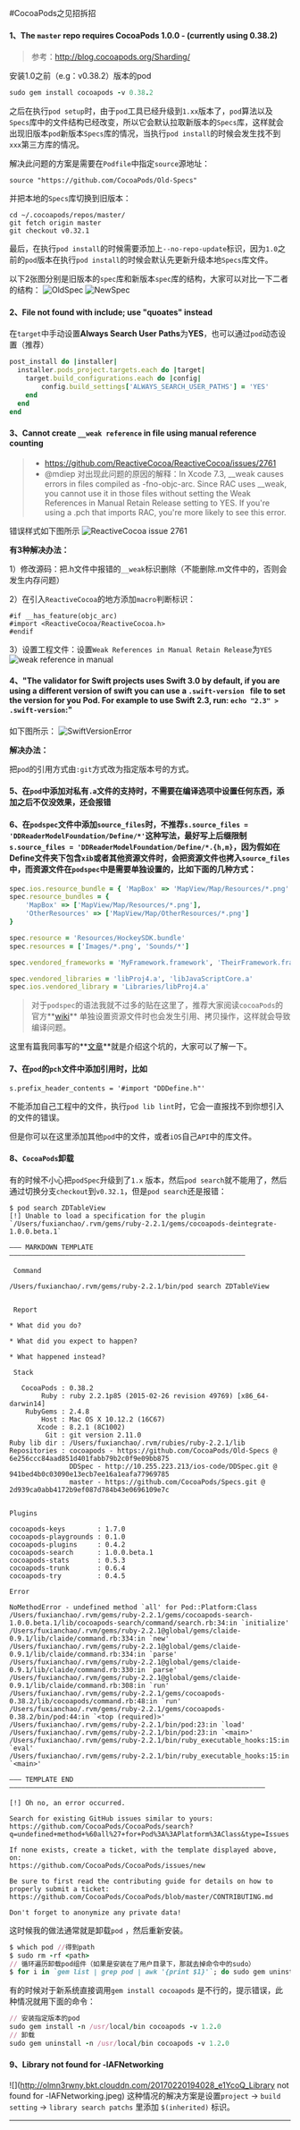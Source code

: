 #CocoaPods之见招拆招
#### 1、The `master` repo requires CocoaPods 1.0.0 - (currently using 0.38.2)
> 参考：http://blog.cocoapods.org/Sharding/

安装1.0之前（e.g：v0.38.2）版本的pod

```ruby
sudo gem install cocoapods -v 0.38.2
```
之后在执行`pod setup`时，由于`pod`工具已经升级到`1.xx`版本了，`pod`算法以及`Specs`库中的文件结构已经改变，所以它会默认拉取新版本的`Specs`库，这样就会出现旧版本`pod`新版本`Specs`库的情况，当执行`pod install`的时候会发生找不到`xxx`第三方库的情况。

解决此问题的方案是需要在`Podfile`中指定`source`源地址：

```
source "https://github.com/CocoaPods/Old-Specs"
```
并把本地的`Specs`库切换到旧版本：

```git
cd ~/.cocoapods/repos/master/
git fetch origin master
git checkout v0.32.1
```

最后，在执行`pod install`的时候需要添加上`--no-repo-update`标识，因为`1.0`之前的`pod`版本在执行`pod install`的时候会默认先更新升级本地`Specs`库文件。

以下2张图分别是旧版本的`spec`库和新版本`spec`库的结构，大家可以对比一下二者的结构：
![OldSpec](https://github.com/faimin/ZDStudyNotes/blob/master/Notes/SourceImages/OldSpec.png)
![NewSpec](https://github.com/faimin/ZDStudyNotes/blob/master/Notes/SourceImages/NewSpec.png)

#### 2、File not found with <angled> include; use "quoates" instead
在`target`中手动设置**Always Search User Paths**为**YES**，也可以通过`pod`动态设置（推荐）

```ruby
post_install do |installer|
  installer.pods_project.targets.each do |target|
    target.build_configurations.each do |config|
		config.build_settings['ALWAYS_SEARCH_USER_PATHS'] = 'YES'
    end
  end
end
```
#### 3、Cannot create `__weak reference` in file using manual reference counting
>+ https://github.com/ReactiveCocoa/ReactiveCocoa/issues/2761
>+ @mdiep 对出现此问题的原因的解释：In Xcode 7.3, __weak causes errors in files compiled as -fno-objc-arc. Since RAC uses __weak, you cannot use it in those files without setting the Weak References in Manual Retain Release setting to YES. If you're using a .pch that imports RAC, you're more likely to see this error.

错误样式如下图所示
![ReactiveCocoa issue 2761](https://cloud.githubusercontent.com/assets/10302939/13940970/93497b58-f01d-11e5-9211-a96927537365.png)

**有3种解决办法：**


1）修改源码：把.h文件中报错的`__weak`标识删除（不能删除.m文件中的，否则会发生内存问题）


2）在引入`ReactiveCocoa`的地方添加`macro`判断标识：

```objc
#if __has_feature(objc_arc)
#import <ReactiveCocoa/ReactiveCocoa.h>
#endif
```


3）设置工程文件：设置`Weak References in Manual Retain Release`为`YES`
![weak reference in manual](https://github.com/faimin/ZDStudyNotes/blob/master/Notes/SourceImages/weak%20reference%20setting.png)
#### 4、"The validator for Swift projects uses Swift 3.0 by default, if you are using a different version of swift you can use a `.swift-version	` file to set the version for you Pod. For example to use Swift 2.3, run: `echo "2.3" > .swift-version`:"
如下图所示：
![SwiftVersionError](https://github.com/faimin/ZDStudyNotes/blob/master/Notes/SourceImages/Swift-versionError.png)

**解决办法：**

把`pod`的引用方式由`:git`方式改为指定版本号的方式。
#### 5、在`pod`中添加对私有`.a`文件的支持时，不需要在编译选项中设置任何东西，添加之后不仅没效果，还会报错
#### 6、在`podspec`文件中添加`source_files`时，不推荐`s.source_files = 'DDReaderModelFoundation/Define/*'`这种写法，最好写上后缀限制`s.source_files = 'DDReaderModelFoundation/Define/*.{h,m}`，因为假如在Define文件夹下包含`xib`或者其他资源文件时，会把资源文件也拷入`source_files`中，而资源文件在`podspec`中是需要单独设置的，比如下面的几种方式：

```ruby
spec.ios.resource_bundle = { 'MapBox' => 'MapView/Map/Resources/*.png' }
spec.resource_bundles = {
    'MapBox' => ['MapView/Map/Resources/*.png'],
    'OtherResources' => ['MapView/Map/OtherResources/*.png']
}

spec.resource = 'Resources/HockeySDK.bundle'
spec.resources = ['Images/*.png', 'Sounds/*']

spec.vendored_frameworks = 'MyFramework.framework', 'TheirFramework.framework'

spec.vendored_libraries = 'libProj4.a', 'libJavaScriptCore.a'
spec.ios.vendored_library = 'Libraries/libProj4.a'
```
> 对于`podspec`的语法我就不过多的贴在这里了，推荐大家阅读`cocoaPods`的官方**[wiki](http://guides.cocoapods.org/syntax/podspec.html)**
单独设置资源文件时也会发生引用、拷贝操作，这样就会导致编译问题。

这里有篇我同事写的**[文章](http://www.cnblogs.com/JoelZeng/p/6123234.html)**就是介绍这个坑的，大家可以了解一下。
#### 7、在`pod`的`pch`文件中添加引用时，比如

```objc
s.prefix_header_contents = '#import "DDDefine.h"'
```
不能添加自己工程中的文件，执行`pod lib lint`时，它会一直报找不到你想引入的文件的错误。

但是你可以在这里添加其他`pod`中的文件，或者`iOS`自己`API`中的库文件。

#### 8、`CocoaPods`卸载
有的时候不小心把`podSpec`升级到了`1.x` 版本，然后`pod search`就不能用了，然后通过切换分支`checkout`到`v0.32.1`，但是`pod search`还是报错：

```pod
$ pod search ZDTableView
[!] Unable to load a specification for the plugin `/Users/fuxianchao/.rvm/gems/ruby-2.2.1/gems/cocoapods-deintegrate-1.0.0.beta.1`

――― MARKDOWN TEMPLATE ―――――――――――――――――――――――――――――――――――――――――――――――――――――――――――

 Command

/Users/fuxianchao/.rvm/gems/ruby-2.2.1/bin/pod search ZDTableView


 Report

* What did you do?

* What did you expect to happen?

* What happened instead?

 Stack

   CocoaPods : 0.38.2
        Ruby : ruby 2.2.1p85 (2015-02-26 revision 49769) [x86_64-darwin14]
    RubyGems : 2.4.8
        Host : Mac OS X 10.12.2 (16C67)
       Xcode : 8.2.1 (8C1002)
         Git : git version 2.11.0
Ruby lib dir : /Users/fuxianchao/.rvm/rubies/ruby-2.2.1/lib
Repositories : cocoapods - https://github.com/CocoaPods/Old-Specs @ 6e256ccc84aad851d401fabb79b2c0f9e09bb875
               DDSpec - http://10.255.223.213/ios-code/DDSpec.git @ 941bed4b0c03090e13ecb7ee16a1eafa77969785
               master - https://github.com/CocoaPods/Specs.git @ 2d939ca0abb4172b9ef087d784b43e0696109e7c
               

Plugins

cocoapods-keys        : 1.7.0
cocoapods-playgrounds : 0.1.0
cocoapods-plugins     : 0.4.2
cocoapods-search      : 1.0.0.beta.1
cocoapods-stats       : 0.5.3
cocoapods-trunk       : 0.6.4
cocoapods-try         : 0.4.5

Error

NoMethodError - undefined method `all' for Pod::Platform:Class
/Users/fuxianchao/.rvm/gems/ruby-2.2.1/gems/cocoapods-search-1.0.0.beta.1/lib/cocoapods-search/command/search.rb:34:in `initialize'
/Users/fuxianchao/.rvm/gems/ruby-2.2.1@global/gems/claide-0.9.1/lib/claide/command.rb:334:in `new'
/Users/fuxianchao/.rvm/gems/ruby-2.2.1@global/gems/claide-0.9.1/lib/claide/command.rb:334:in `parse'
/Users/fuxianchao/.rvm/gems/ruby-2.2.1@global/gems/claide-0.9.1/lib/claide/command.rb:330:in `parse'
/Users/fuxianchao/.rvm/gems/ruby-2.2.1@global/gems/claide-0.9.1/lib/claide/command.rb:308:in `run'
/Users/fuxianchao/.rvm/gems/ruby-2.2.1/gems/cocoapods-0.38.2/lib/cocoapods/command.rb:48:in `run'
/Users/fuxianchao/.rvm/gems/ruby-2.2.1/gems/cocoapods-0.38.2/bin/pod:44:in `<top (required)>'
/Users/fuxianchao/.rvm/gems/ruby-2.2.1/bin/pod:23:in `load'
/Users/fuxianchao/.rvm/gems/ruby-2.2.1/bin/pod:23:in `<main>'
/Users/fuxianchao/.rvm/gems/ruby-2.2.1/bin/ruby_executable_hooks:15:in `eval'
/Users/fuxianchao/.rvm/gems/ruby-2.2.1/bin/ruby_executable_hooks:15:in `<main>'

――― TEMPLATE END ――――――――――――――――――――――――――――――――――――――――――――――――――――――――――――――――

[!] Oh no, an error occurred.

Search for existing GitHub issues similar to yours:
https://github.com/CocoaPods/CocoaPods/search?q=undefined+method+%60all%27+for+Pod%3A%3APlatform%3AClass&type=Issues

If none exists, create a ticket, with the template displayed above, on:
https://github.com/CocoaPods/CocoaPods/issues/new

Be sure to first read the contributing guide for details on how to properly submit a ticket:
https://github.com/CocoaPods/CocoaPods/blob/master/CONTRIBUTING.md

Don't forget to anonymize any private data!
```

这时候我的做法通常就是卸载`pod` ，然后重新安装。

```ruby
$ which pod //得到path
$ sudo rm -rf <path>
// 循环遍历卸载pod组件（如果是安装在了用户目录下，那就去掉命令中的sudo）
$ for i in `gem list | grep pod | awk '{print $1}'`; do sudo gem uninstall  $i; done
```

有的时候对于新系统直接调用`gem install cocoapods` 是不行的，提示错误，此种情况就用下面的命令：

```ruby
// 安装指定版本的pod
sudo gem install -n /usr/local/bin cocoapods -v 1.2.0
// 卸载
sudo gem uninstall -n /usr/local/bin cocoapods -v 1.2.0
```

#### 9、Library not found for -lAFNetworking
![](http://olmn3rwny.bkt.clouddn.com/20170220194028_e1YcoQ_Library not found for -lAFNetworking.jpeg)
这种情况的解决方案是设置`project` -> `build setting` -> `library search patchs` 里添加 `$(inherited)` 标识。

--------










